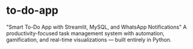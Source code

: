 # to-do-app
"Smart To-Do App with Streamlit, MySQL, and WhatsApp Notifications" A productivity-focused task management system with automation, gamification, and real-time visualizations — built entirely in Python.
